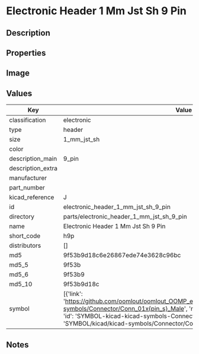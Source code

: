 # Electronic Header 1 Mm Jst Sh 9 Pin

## Description

## Properties


## Image


## Values

| Key | Value |
| --- | --- |
| classification | electronic |
| type | header |
| size | 1_mm_jst_sh |
| color |  |
| description_main | 9_pin |
| description_extra |  |
| manufacturer |  |
| part_number |  |
| kicad_reference | J |
| id | electronic_header_1_mm_jst_sh_9_pin |
| directory | parts/electronic_header_1_mm_jst_sh_9_pin |
| name | Electronic Header 1 Mm Jst Sh 9 Pin |
| short_code | h9p |
| distributors | [] |
| md5 | 9f53b9d18c6e26867ede74e3628c96bc |
| md5_5 | 9f53b |
| md5_6 | 9f53b9 |
| md5_10 | 9f53b9d18c |
| symbol | [{'link': 'https://github.com/oomlout/oomlout_OOMP_eda_V2/tree/main/SYMBOL/kicad/kicad-symbols/Connector/Conn_01x{pin_s}_Male', 'name': 'Connector : Conn_01x09_Male', 'id': 'SYMBOL-kicad-kicad-symbols-Connector-Conn_01x09_Male', 'directory': 'SYMBOL/kicad/kicad-symbols/Connector/Conn_01x09_Male/'}] |

## Notes

